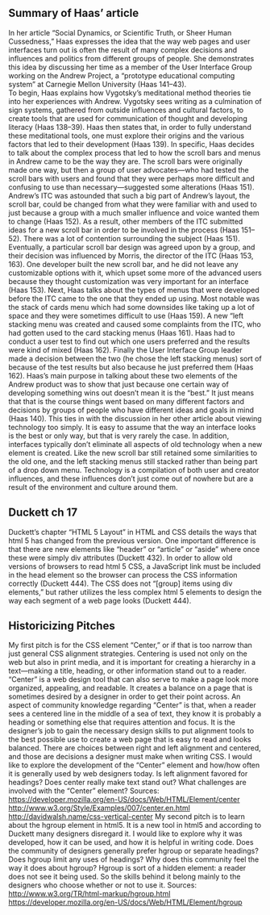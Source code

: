 ## Summary of Haas’ article
In her article “Social Dynamics, or Scientific Truth, or Sheer Human Cussedness,” Haas expresses the idea that the way web pages and user interfaces turn out is often the result of many complex decisions and influences and politics from different groups of people. She demonstrates this idea by discussing her time as a member of the User Interface Group working on the Andrew Project, a “prototype educational computing system” at Carnegie Mellon University (Haas 141–43).  
To begin, Haas explains how Vygotsky’s meditational method theories tie into her experiences with Andrew. Vygotsky sees writing as a culmination of sign systems, gathered from outside influences and cultural factors, to create tools that are used for communication of thought and developing literacy (Haas 138–39). Haas then states that, in order to fully understand these meditational tools, one must explore their origins and the various factors that led to their development (Haas 139). In specific, Haas decides to talk about the complex process that led to how the scroll bars and menus in Andrew came to be the way they are.
The scroll bars were originally made one way, but then a group of user advocates—who had tested the scroll bars with users and found that they were perhaps more difficult and confusing to use than necessary—suggested some alterations (Haas 151). Andrew’s ITC was astounded that such a big part of Andrew’s layout, the scroll bar, could be changed from what they were familiar with and used to just because a group with a much smaller influence and voice wanted them to change (Haas 152). As a result, other members of the ITC submitted ideas for a new scroll bar in order to be involved in the process (Haas 151–52). There was a lot of contention surrounding the subject (Haas 151). Eventually, a particular scroll bar design was agreed upon by a group, and their decision was influenced by Morris, the director of the ITC (Haas 153, 163). One developer built the new scroll bar, and he did not leave any customizable options with it, which upset some more of the advanced users because they thought customization was very important for an interface (Haas 153). 
Next, Haas talks about the types of menus that were developed before the ITC came to the one that they ended up using. Most notable was the stack of cards menu which had some downsides like taking up a lot of space and they were sometimes difficult to use (Haas 159). A new “left stacking menu was created and caused some complaints from the ITC, who had gotten used to the card stacking menus (Haas 161). Haas had to conduct a user test to find out which one users preferred and the results were kind of mixed (Haas 162). Finally the User Interface Group leader made a decision between the two (he chose the left stacking menus) sort of because of the test results but also because he just preferred them (Haas 162). 
Haas’s main purpose in talking about these two elements of the Andrew product was to show that just because one certain way of developing something wins out doesn’t mean it is the “best.” It just means that that is the course things went based on many different factors and decisions by groups of people who have different ideas and goals in mind (Haas 140). This ties in with the discussion in her other article about viewing technology too simply. It is easy to assume that the way an interface looks is the best or only way, but that is very rarely the case. In addition, interfaces typically don’t eliminate all aspects of old technology when a new element is created. Like the new scroll bar still retained some similarities to the old one, and the left stacking menus still stacked rather than being part of a drop down menu. Technology is a compilation of both user and creator influences, and these influences don’t just come out of nowhere but are a result of the environment and culture around them. 

## Duckett ch 17 
Duckett’s chapter “HTML 5 Layout” in HTML and CSS details the ways that html 5 has changed from the previous version. One important difference is that there are new elements like “header” or “article” or “aside” where once these were simply div attributes (Duckett 432). In order to allow old versions of browsers to read html 5 CSS, a JavaScript link must be included in the head element so the browser can process the CSS information correctly (Duckett 444). The CSS does not “[group] items using div elements,” but rather utilizes the less complex html 5 elements to design the way each segment of a web page looks (Duckett 444).   

## Historicizing Pitches 
My first pitch is for the CSS element “Center,” or if that is too narrow than just general CSS alignment strategies. Centering is used not only on the web but also in print media, and it is important for creating a hierarchy in a text—making a title, heading, or other information stand out to a reader. “Center” is a web design tool that can also serve to make a page look more organized, appealing, and readable. It creates a balance on a page that is sometimes desired by a designer in order to get their point across. An aspect of community knowledge regarding “Center” is that, when a reader sees a centered line in the middle of a sea of text, they know it is probably a heading or something else that requires attention and focus. It is the designer’s job to gain the necessary design skills to put alignment tools to the best possible use to create a web page that is easy to read and looks balanced. There are choices between right and left alignment and centered, and those are decisions a designer must make when writing CSS. I would like to explore the development of the “Center” element and how/how often it is generally used by web designers today. Is left alignment favored for headings? Does center really make text stand out? What challenges are involved with the “Center” element? 
Sources: 
https://developer.mozilla.org/en-US/docs/Web/HTML/Element/center
http://www.w3.org/Style/Examples/007/center.en.html
http://davidwalsh.name/css-vertical-center
My second pitch is to learn about the hgroup element in html5. It is a new tool in html5 and according to Duckett many designers disregard it. I would like to explore why it was developed, how it can be used, and how it is helpful in writing code. Does the community of designers generally prefer hgroup or separate headings? Does hgroup limit any uses of headings? Why does this community feel the way it does about hgroup? Hgroup is sort of a hidden element: a reader does not see it being used. So the skills behind it belong mainly to the designers who choose whether or not to use it. 
Sources: http://www.w3.org/TR/html-markup/hgroup.html
https://developer.mozilla.org/en-US/docs/Web/HTML/Element/hgroup

